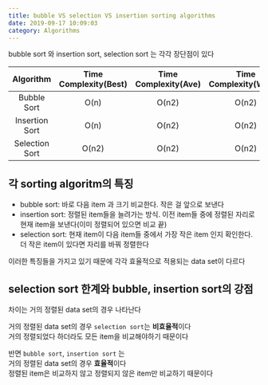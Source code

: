 ```yaml
---
title: bubble VS selection VS insertion sorting algorithms
date: 2019-09-17 10:09:03
category: Algorithms
---
```


bubble sort 와 insertion sort, selection sort 는 각각 장단점이 있다

|   Algorithm    | Time Complexity(Best) | Time Complexity(Ave) | Time Complexity(Worst) | Space Complexity |
| :------------: | :-------------------: | :------------------: | :--------------------: | :--------------: |
|  Bubble Sort   |         O(n)          |        O(n2)         |         O(n2)          |       O(1)       |
| Insertion Sort |         O(n)          |        O(n2)         |         O(n2)          |       O(1)       |
| Selection Sort |         O(n2)         |        O(n2)         |         O(n2)          |       O(1)       |

## 각 sorting algoritm의 특징

- bubble sort: 바로 다음 item 과 크기 비교한다. 작은 걸 앞으로 보낸다
- insertion sort: 정렬된 item들을 늘려가는 방식. 이전 item들 중에 정렬된 자리로 현재 item을 보낸다(이미 정렬되어 있으면 비교 끝)
- selection sort: 현재 item이 다음 item들 중에서 가장 작은 item 인지 확인한다. 더 작은 item이 있다면 자리를 바꿔 정렬한다

이러한 특징들을 가지고 있기 때문에 각각 효율적으로 적용되는 data set이 다르다

## selection sort 한계와 bubble, insertion sort의 강점

차이는 거의 정렬된 data set의 경우 나타난다

거의 정렬된 data set의 경우 `selection sort`는 **비효율적**이다  
거의 정렬되었다 하더라도 모든 item을 비교해야하기 때문이다

반면 `bubble sort`, `insertion sort` 는  
거의 정렬된 data set의 경우 **효율적**이다  
정렬된 item은 비교하지 않고 정렬되지 않은 item만 비교하기 때문이다
